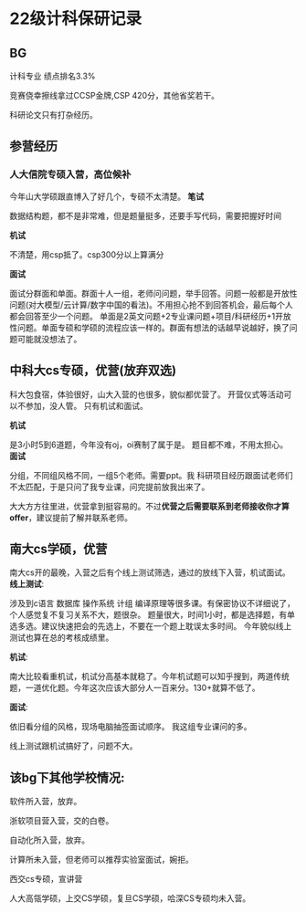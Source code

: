 # 22级计科保研记录

## BG

计科专业 绩点排名3.3%

竞赛侥幸擦线拿过CCSP金牌,CSP 420分，其他省奖若干。 

科研论文只有打杂经历。

## 参营经历

### 人大信院专硕入营，高位候补

今年山大学硕跟直博入了好几个，专硕不太清楚。
**笔试** 

数据结构题，都不是非常难，但是题量挺多，还要手写代码，需要把握好时间

**机试**

不清楚，用csp抵了。csp300分以上算满分

**面试**

面试分群面和单面。群面十人一组，老师问问题，举手回答。问题一般都是开放性问题(对大模型/云计算/数字中国的看法)。不用担心抢不到回答机会，最后每个人都会回答至少一个问题。  单面是2英文问题+2专业课问题+项目/科研经历+1开放性问题。单面专硕和学硕的流程应该一样的。群面有想法的话越早说越好，换了问题可能就没想法了。 

## 中科大cs专硕，优营(放弃双选)

科大包食宿，体验很好，山大入营的也很多，貌似都优营了。
开营仪式等活动可以不参加，没人管。
只有机试和面试。

**机试**

是3小时5到6道题，今年没有oj，oi赛制了属于是。 题目都不难，不用太担心。
**面试**

分组，不同组风格不同，一组5个老师。需要ppt。我 科研项目经历跟面试老师们不太匹配，于是只问了我专业课，问完提前放我出来了。

大大方方往里进，优营拿到挺容易的。不过**优营之后需要联系到老师接收你才算offer**，建议提前了解并联系老师。



## 南大cs学硕，优营

南大cs开的最晚，入营之后有个线上测试筛选，通过的放线下入营，机试面试。
**线上测试**: 

涉及到c语言 数据库 操作系统 计组 编译原理等很多课。有保密协议不详细说了，个人感觉复不复习关系不大，题很杂。 题量很大，时间1小时，都是选择题，有单选多选。建议快速把会的先选上，不要在一个题上耽误太多时间。 今年貌似线上测试也算在总的考核成绩里。

**机试**:

 南大比较看重机试，机试分高基本就稳了。今年机试题可以知乎搜到，两道传统题，一道优化题。今年这次应该大部分人一百来分。130+就算不低了。

**面试**: 

依旧看分组的风格，现场电脑抽签面试顺序。 我这组专业课问的多。

线上测试跟机试搞好了，问题不大。



## 该bg下其他学校情况: 

软件所入营，放弃。

浙软项目营入营，交的白卷。

自动化所入营，放弃。 

计算所未入营，但老师可以推荐实验室面试，婉拒。

西交cs专硕，宣讲营

人大高瓴学硕，上交CS学硕，复旦CS学硕，哈深CS专硕均未入营。

